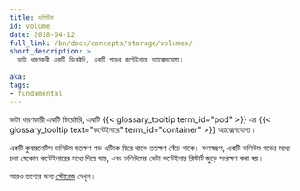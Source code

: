 ```yaml
---
title: ভলিউম
id: volume
date: 2018-04-12
full_link: /bn/docs/concepts/storage/volumes/
short_description: >
  ডাটা ধারণকারী একটি ডিরেক্টরি, একটি পডের কন্টেইনারে অ্যাক্সেসযোগ্য।
  
aka:
tags:
- fundamental
---
```

ডাটা ধারণকারী একটি ডিরেক্টরি, একটি {{< glossary_tooltip term_id="pod" >}} এর {{< glossary_tooltip text="কন্টেইনারে" term_id="container" >}} অ্যাক্সেসযোগ্য।

<!--more-->

একটি কুবারনেটিস ভলিউম যতক্ষণ পড এটিকে ঘিরে থাকে ততক্ষণ বেঁচে থাকে। ফলস্বরূপ, একটি ভলিউম পডের মধ্যে চলা যেকোন কন্টেইনারের মধ্যে দিয়ে যায়, এবং ভলিউমের ডেটা কন্টেইনার রিস্টার্ট জুড়ে সংরক্ষণ করা হয়।

আরও তথ্যের জন্য [স্টোরেজ](/bn/docs/concepts/storage/) দেখুন।
